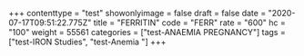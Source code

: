 +++
contenttype = "test"
showonlyimage = false
draft = false
date = "2020-07-17T09:51:22.775Z"
title = "FERRITIN"
code = "FERR"
rate = "600"
hc = "100"
weight = 55561
categories = ["test-ANAEMIA PREGNANCY"]
tags = ["test-IRON Studies", "test-Anemia "]
+++

